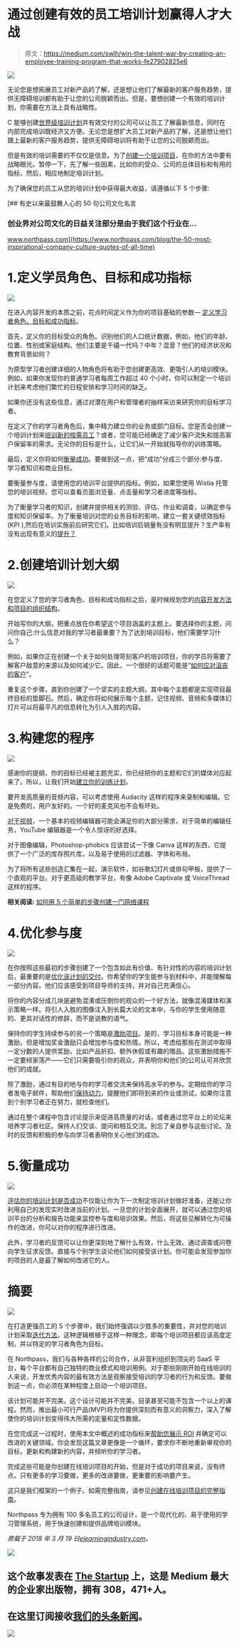 # 通过创建有效的员工培训计划赢得人才大战

> 原文：<https://medium.com/swlh/win-the-talent-war-by-creating-an-employee-training-program-that-works-fe27902825e6>

![](img/8da79ccfb350e011682d5444ea99a17d.png)

无论您是想拓展员工对新产品的了解，还是想让他们了解最新的客户服务趋势，提供无障碍培训都有助于让您的公司脱颖而出。但是，要想创建一个有效的培训计划，你需要在方法上具有战略性。

C 能够创建[世界级培训计划](https://www.northpass.com/beginners-guide-to-online-training)并有效交付的公司可以让员工了解最新信息，同时在内部完成培训既经济又方便。无论您是想扩大员工对新产品的了解，还是想让他们跟上最新的客户服务趋势，提供无障碍培训将有助于让您的公司脱颖而出。

但是有效的培训需要的不仅仅是信息。为了[创建一个培训项目](https://elearningindustry.com/online-learning-resource-center-quickly-how-build)，在你的方法中要有战略眼光。暂停一下，先了解一些因素，比如你的受众、公司的总体目标和有用的指标，然后，相应地制定培训计划。

为了确保您的员工从您的培训计划中获得最大收益，请遵循以下 5 个步骤:

[](https://www.northpass.com/blog/the-50-most-inspirational-company-culture-quotes-of-all-time) [## 有史以来最鼓舞人心的 50 句公司文化名言

### 创业界对公司文化的日益关注部分是由于我们这个行业在…

www.northpass.com](https://www.northpass.com/blog/the-50-most-inspirational-company-culture-quotes-of-all-time) 

# 1.定义学员角色、目标和成功指标

![](img/9b7e3f9ba005770d2d9b670400652bd9.png)

在进入内容开发的本质之前，花点时间定义作为你的项目基础的参数— [定义学习者角色、目标和成功指标](https://www.northpass.com/beginners-guide-to-online-training/define-persona-and-goals#step-content-1)。

首先，定义你的目标受众的角色。识别他们的人口统计数据，例如，他们的年龄、位置、性别或家庭结构。他们主要是千禧一代吗？中年？混音？他们的经济状况和教育背景如何？

为原型学习者创建详细的人物角色将有助于您创建更高效、更吸引人的培训模块。例如，如果你发现你的普通学习者每周工作超过 40 个小时，你可以制定一个培训计划来考虑他们繁忙的日程安排和学习时间的缺乏。

如果你还没有这些信息，通过对潜在用户和管理者的抽样采访来研究你的目标学习者。

在定义了你的学习者角色后，集中精力建立你的业务或部门目标。您是否会创建一个培训计划来[培训新的按需员工](https://elearningindustry.com/free-ebooks/scalable-workforce-onboarding-for-fast-growing-brands)？或者，您可能已经确定了减少客户流失和提高客户保留率的需求。无论你的目标是什么，让它们从一开始就指导你的训练策略。

最后，定义你将如何[衡量成功](https://www.northpass.com/platform/reporting)。要做到这一点，把“成功”分成三个部分:参与度、学习者知识和商业目标。

要衡量参与度，请使用您的培训平台提供的指标。例如，如果您使用 Wistia 托管您的培训视频，您可以查看页面浏览量、点击量和学习者进度等指标。

为了衡量学习者的知识，创建并提供相关的测验、评估、作业和调查，以确定参与度和知识保留率。为了衡量培训对您的业务目标的影响，建立一套关键绩效指标(KPI ),然后在培训实施前后研究它们。比如培训后销量有没有明显提升？生产率有没有出现有意义的[提升？](https://elearningindustry.com/employee-engagement-ideas-boost-productivity)

# 2.创建培训计划大纲

![](img/0f9766e2ebd3e08115e53953ee53f8f2.png)

在您定义了您的学习者角色、目标和成功指标之后，是时候规划您的[内容开发方法和项目的组织结构](https://www.northpass.com/beginners-guide-to-online-training/outline-your-first-course#step-content-2)。

开始写你的大纲，把重点放在你希望这个项目涵盖的主题上。要选择你的主题，问问你自己:什么信息对我的学习者最重要？为了达到培训目标，他们需要学习什么？

例如，如果你正在创建一个关于如何处理苛刻客户的培训项目，你的学员将需要了解客户敌意的来源以及如何减少它。因此，一个很好的话题可能是“[如何应对沮丧的客户](https://elearningindustry.com/free-ebooks/kickstart-your-customer-education-program-5-point-checklist)”。

重复这个步骤，直到你创建了一个坚实的主题大纲，其中每个主题都是实现项目最终目标的垫脚石。然后，确定你将如何展示每个主题，记住视频、音频和多媒体幻灯片可以将最平凡的信息转化为引人入胜的内容。

# 3.构建您的程序

![](img/1d9dd1db008fcc8127f1d30a5f97b7ad.png)

感谢你的提纲，你的目标已经被主题充实，你已经把你的主题和它们的媒体对应起来了。所以，让我们开始[建立你的训练计划](https://www.northpass.com/beginners-guide-to-online-training/build-the-course#step-content-3)。

要开发高质量的音频内容，可以考虑使用 Audacity 这样的程序来录制和编辑。它是免费的，用户友好的。一个好的麦克风也不会有坏处。

[对于视频](https://elearningindustry.com/featuring-video-for-customer-training-asked-experts-whats-new)，一个基本的视频编辑器可能会满足你的大部分需求，对于简单的编辑任务，YouTube 编辑器是一个令人惊讶的好选择。

对于图像编辑，Photoshop-phobics 应该尝试一下像 Canva 这样的东西，它提供了一个广泛的库存照片库，以及易于使用的过滤器、字体和布局。

为了将所有这些创造汇集在一起，演示软件，如谷歌幻灯片或俳句甲板，提供了一个直观的平台。对于更高级的教学平台，有像 Adobe Captivate 或 VoiceThread 这样的程序。

**相关阅读:** [如何用 5 个简单的步骤创建一门网络课程](https://www.northpass.com/blog/how-to-create-an-online-course-in-5-easy-steps)

# 4.优化参与度

![](img/e45c419d15580e4c9623e71fcb773a42.png)

在你按照这些最初的步骤创建了一个包含如此有价值、有针对性的内容的培训计划后，最重要的是[优化该计划的交付](https://www.northpass.com/beginners-guide-to-online-training/engage-your-target-learners#step-content-4)。你希望你的学生能参与到材料中，并能理解每一部分内容。他们应该感受到项目导师的支持，并对自己充满信心。

将你的内容分成几块是避免混淆或压倒你的观众的一个好方法，就像混淆媒体和演示策略一样。将引人入胜的图像注入到长篇大论的文本中，与你的学生使用随意的、更具对话性的修辞，而不是说教的语气。

保持你的学生持续参与的另一个策略是[激励项目](https://www.northpass.com/blog/5-corporate-perks-todays-workforce-truly-cares-about)。是的，学习目标本身可能是一种激励，但是增加奖金激励只会增加参与度和热情。所以，考虑给那些在测试中取得一定分数的人提供奖励，比如产品折扣、额外休假或有趣的赠品。这些激励措施不一定要倾家荡产——它们只需要吸引你的观众，并表明你和他们的公司认可并欣赏他们的成就。

除了激励，通过有目的地与你的学习者交流来保持高水平的参与。定期给你的学习者发电子邮件，帮助他们[保持动力](https://www.northpass.com/blog/the-50-most-inspirational-company-culture-quotes-of-all-time)，提醒他们即将到来的作业或测试，如果你注意到个别学习者正在努力，就检查他们。

通过在整个课程中包含讨论提示来促进高质量的对话，或者通过您平台上的论坛来培养学习者社区。保持人们交谈、提问和相互交流。别忘了亲自参与这些讨论。及时的反馈和积极的参与向学习者表明你关心他们的成功。

# 5.衡量成功

![](img/b79b95c1042c0f36c99de163570f37a7.png)

[评估你的培训计划是否成功](https://www.northpass.com/beginners-guide-to-online-training/measure-the-success-of-your-program#step-content-5)不仅能让你为下一次制定培训计划做好准备，还能让你利用自己的发现实时改进当前的计划。一旦您的计划全面展开，就可以通过您的培训平台的分析和报告功能来监控参与度和培训效果。然后，将这些见解转化为可操作的改进，你可以对你的程序进行改进。

此外，学习者的反馈可以让你更深刻地了解什么有效，什么无效。通过调查或问卷向学生征求反馈。直接与个别学生谈论他们如何接受该计划。你可能会发现参加你的项目的人是最了解如何改进它的人。

# 摘要

![](img/a6e9eaf3adbdf2f483dede7ad85f9b33.png)

在打造更强员工的 5 个步骤中，我们始终强调以少胜多的重要性，并对您的培训计划采取[迭代方法](https://www.northpass.com/beginners-kit-to-online-training)。这种逻辑根植于这样一种理念，即每个培训项目都应该高度定制，并以特定的学习者角色为目标。

在 Northpass，我们与各种各样的公司合作，从非营利组织到顶尖的 SaaS 平台，每个平台都有自己独特的商业模式和培训用例。对于那些刚刚开始在线培训的人来说，开发优秀内容的最有效方法是观察接受培训的学习者的行为和反馈。要做到这一点，你必须在某种程度上启动一个培训项目。

该计划可能并不完美。这个设计可能并不完美。目录甚至可能不包含一个以上的课程。然而，推出最小可行产品(MVP)将为你提供深刻而有意义的洞察力，深入了解使你的培训计划变得伟大所需的定量和定性数据。

在您完成这一过程时，使用本文中概述的成功指标来[帮助您展示 ROI](https://www.northpass.com/blog/boost-the-roi-of-new-hires-with-this-employee-training-manual-template) 并确定可以改进的关键领域。你会发现这篇文章更像是一个循环，要求你不断地重新审视你的目标，更新和构建新的内容，并倾听你的学习者。

完成这些可能是你创建在线培训项目的开始，但是对于成功的项目来说，没有终点。只有更多的学习要做，更多的改进要做，更重要的影响要产生。

这只是我们框架的一个例子。如需完整指南，请参见[创建在线培训项目的完整指南](https://www.northpass.com/beginners-guide-to-online-training)。

Northpass 专为拥有 100 多名员工的公司设计，是一个现代化的、易于使用的学习管理系统，用于快速创建和提供品牌培训模块。

*原载于 2018 年 3 月 19 日*[*elearningindustry.com*](https://elearningindustry.com/create-a-training-program-works-5-steps-building-stronger-employees)*。*

[![](img/308a8d84fb9b2fab43d66c117fcc4bb4.png)](https://medium.com/swlh)

## 这个故事发表在 [The Startup](https://medium.com/swlh) 上，这是 Medium 最大的企业家出版物，拥有 308，471+人。

## 在这里订阅接收[我们的头条新闻](http://growthsupply.com/the-startup-newsletter/)。

[![](img/b0164736ea17a63403e660de5dedf91a.png)](https://medium.com/swlh)